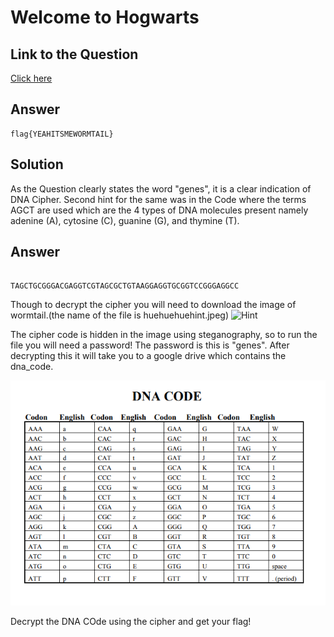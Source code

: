 
# Welcome to Hogwarts


## Link to the Question

[Click here](https://find-the-evil.netlify.app/)

## Answer

```
flag{YEAHITSMEWORMTAIL}

```

## Solution


As the Question clearly states the word "genes", it is a clear indication of DNA Cipher. Second hint for the same was in the Code where the terms AGCT are used which are the 4 types of DNA molecules present namely adenine (A), cytosine (C), guanine (G), and thymine (T).

## Answer

```

TAGCTGCGGGACGAGGTCGTAGCGCTGTAAGGAGGTGCGGTCCGGGAGGCC

```

Though to decrypt the cipher you will need to download the image of wormtail.(the name of the file is huehuehuehint.jpeg)
![Hint](./huehuehuehint.jpeg)

The cipher code is hidden in the image using steganography, so to run the file you will need a password! The password is this is "genes". After decrypting this it will take you to a google drive which contains the dna_code.

![Cipher](./cipher.png)

Decrypt the DNA COde using the cipher and get your flag!
